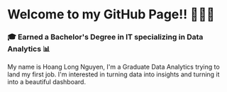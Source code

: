 # Welcome to my GitHub Page!! 👋👋👋

### 🎓 Earned a Bachelor's Degree in IT specializing in Data Analytics 📊

My name is Hoang Long Nguyen, I'm a Graduate Data Analytics trying to land my first job. I'm interested in turning data into insights and turning it into a beautiful dashboard.
